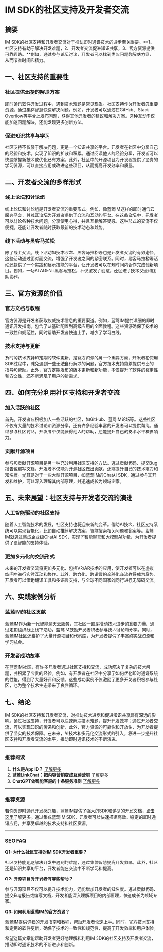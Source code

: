 # IM SDK的社区支持及开发者交流

## 摘要

IM SDK的社区支持和开发者交流对于推动即时通讯技术的进步至关重要。**1、社区支持有助于解决开发难题，2、开发者交流促进知识共享，3、官方资源提供可靠帮助。**例如，通过参与论坛讨论，开发者可以找到类似问题的解决方案，从而节省时间和精力。

## 一、社区支持的重要性

### 社区提供迅捷的解决方案

即时通讯软件开发过程中，遇到技术难题是常见现象。社区支持作为开发者的重要资源，通过集体智慧快速解决问题。例如，开发者可以通过在GitHub、Stack Overflow等平台上发布问题，获得其他开发者的建议和解决方案。这种互动不仅能加速问题解决，还能发现更多创新方法。

### 促进知识共享与学习

社区支持不仅限于解决问题，更是一个知识共享的平台。开发者在社区中分享自己的经验和技术，实现了知识的扩散和积累。通过阅读他人的经验分享，开发者可以快速掌握新技术或优化已有方案。此外，社区中的开源项目为开发者提供了宝贵的学习资源，可以直接应用或改进这些项目，从而提高开发效率和质量。

## 二、开发者交流的多样形式

### 线上论坛和讨论组

线上论坛和讨论组是开发者交流的重要形式。例如，像蓝莺IM这样的即时通讯云服务平台，其社区论坛为开发者提供了交流和互动的平台。在这些论坛中，开发者可以讨论各种技术问题，分享使用心得，并且互相解答疑惑。这种形式的交流不仅便捷，还能让开发者随时获取最新的技术动态和趋势。

### 线下活动与黑客马拉松

除了线上交流，线下活动如技术沙龙、黑客马拉松等也是开发者交流的有效途径。这些活动通过面对面交流，增强了开发者之间的紧密联系。同时，黑客马拉松等活动还提供了一个实践和展示技能的平台，让开发者可以在短时间内合作完成创新项目。例如，一场AI AGENT黑客马拉松，不仅激发了创意，还促进了技术交流和团队协作。

## 三、官方资源的价值

### 官方文档与教程

官方资源是开发者获取权威技术信息的重要渠道。例如，蓝莺IM提供详细的即时通讯开发指南，包含了从基础配置到高级应用的全面教程。这些资源确保了技术的一致性和规范性，同时帮助开发者快速上手，减少了学习曲线。

### 技术支持与更新

及时的技术支持和定期的软件更新，是官方资源的另一个重要方面。开发者在使用SDK过程中，难免遇到一些无法自行解决的问题，官方技术支持能够提供专业的指导和帮助。此外，官方定期发布的版本更新和新功能，不仅提升了软件的稳定性和安全性，还不断满足了用户的新需求。

## 四、如何充分利用社区支持和开发者交流

### 加入活跃的社区

首先，开发者应积极加入一些活跃的社区，如GitHub、蓝莺IM论坛等。这些社区不仅有大量的技术讨论和资源分享，还有许多经验丰富的开发者可以提供帮助。通过参与社区讨论，开发者不仅能获得他人的帮助，还能提升自己的技术水平和影响力。

### 贡献开源项目

参与和贡献开源项目是另一种充分利用社区支持的方法。通过贡献代码、提交Bug报告或编写文档，开发者不仅能为开源社区做出贡献，还能提升自己的技术能力和知名度。尤其是对于一些大型开源项目，如蓝莺IM的ChatAI SDK，通过参与其开发和维护，可以深入理解其内部原理，并迅速成长为领域专家。

## 五、未来展望：社区支持与开发者交流的演进

### 人工智能驱动的社区支持

随着人工智能技术的发展，社区支持也将迎来新的变革。借助AI技术，社区支持系统可以实现智能化，比如自动推荐解决方案、智能搜索相关问题和答案等。蓝莺IM就通过集成企业级ChatAI SDK，实现了智能聊天和大模型AI功能，为开发者提供了更智能的支持体验。

### 更加多元化的交流形式

未来的开发者交流将更加多元化，包括VR/AR技术的应用，使开发者可以在虚拟空间中进行实时互动和协作。此外，跨文化、跨语言的全球化交流也将成为趋势，开发者可以借助翻译工具和多语言支持，与全球不同国家的同行进行无障碍交流。

## 六、实践案例分析

### 蓝莺IM的社区贡献

蓝莺IM作为新一代智能聊天云服务，其社区一直是推动技术进步的重要力量。通过定期组织线上线下活动，蓝莺IM鼓励开发者积极参与技术讨论和分享。同时，蓝莺IM社区还维护了大量开源项目和代码库，为开发者提供了丰富的实战资源和学习机会。

### 开发者成功故事

在蓝莺IM社区，有许多开发者通过社区支持和交流，成功解决了复杂的技术问题，并积累了宝贵的经验。例如，有开发者在社区中分享了如何优化即时通讯系统的性能，得到了大量好评和反馈。这些成功案例不仅激励了更多开发者积极参与社区，也为整个技术生态带来了良性循环。

## 七、结论

IM SDK的社区支持和开发者交流，对推动技术进步和促进知识共享具有深远的影响。通过社区支持，开发者可以快速解决技术难题，提升开发效率；通过开发者交流，可以实现知识的传递和创新。此外，官方资源的可靠性和开放性，为开发者提供了坚实的技术保障。在未来，AI技术和多元化交流形式的引入，将进一步提升社区支持和开发者交流的水平，推动即时通讯技术的不断演进。

---

### 推荐阅读

1. **什么是App ID？** [了解更多](faq/what-is-app-id.html)
2. **蓝莺LinkChat：把内容营销变成互动营销** [了解更多](../articles/product-and-technologies/lanying-linkchat-turning-content-marketing-into-interactive-marketing.html)
3. **ChatGPT做智能客服的十条服务准则** [了解更多](../articles/product-and-technologies/chatgpt-intelligent-customer-service-ten-service-guidelines.html)

---

### 推荐资源

若你对即时通讯开发感兴趣，蓝莺IM提供了强大的SDK和详尽的开发文档，[点击这里](https://www.lanyingim.com)了解更多。通过集成蓝莺IM SDK，开发者可以快速搭建高效、稳定的即时通讯应用，并享受卓越的技术支持和社区资源。

---

### SEO FAQ

**Q1: 为什么社区支持对IM SDK开发者重要？**

社区支持能迅速解决开发中遇到的难题，通过集体智慧提高开发效率。此外，社区还是知识共享的平台，开发者能在交流中不断学习和提高。

**Q2: 开源项目对开发者有哪些帮助？**

参与开源项目不仅可以提升技术能力，还能增加开发者的知名度。通过贡献代码、提交Bug报告或编写文档，开发者能深入理解项目的内部原理，快速成长为领域专家。

**Q3: 如何利用蓝莺IM的官方资源？**

蓝莺IM提供详细的开发指南和教程，帮助开发者快速上手。同时，官方技术支持和定期的软件更新，确保了技术的一致性和规范性，提高了开发效率和用户体验。

希望这篇文章能帮助开发者更好地理解和利用IM SDK的社区支持及开发者交流，推动即时通讯技术的不断进步和创新。